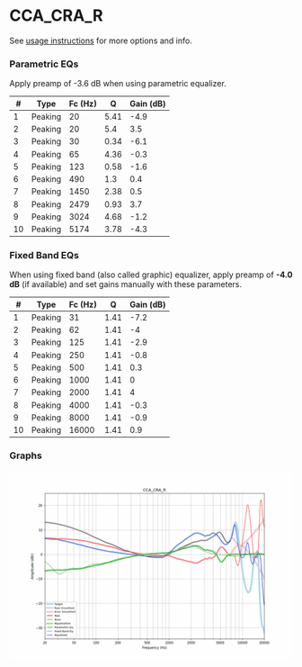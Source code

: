 # CCA_CRA_R
See [usage instructions](https://github.com/jaakkopasanen/AutoEq#usage) for more options and info.

### Parametric EQs
Apply preamp of -3.6 dB when using parametric equalizer.

|   # | Type    |   Fc (Hz) |    Q |   Gain (dB) |
|-----|---------|-----------|------|-------------|
|   1 | Peaking |        20 | 5.41 |        -4.9 |
|   2 | Peaking |        20 | 5.4  |         3.5 |
|   3 | Peaking |        30 | 0.34 |        -6.1 |
|   4 | Peaking |        65 | 4.36 |        -0.3 |
|   5 | Peaking |       123 | 0.58 |        -1.6 |
|   6 | Peaking |       490 | 1.3  |         0.4 |
|   7 | Peaking |      1450 | 2.38 |         0.5 |
|   8 | Peaking |      2479 | 0.93 |         3.7 |
|   9 | Peaking |      3024 | 4.68 |        -1.2 |
|  10 | Peaking |      5174 | 3.78 |        -4.3 |

### Fixed Band EQs
When using fixed band (also called graphic) equalizer, apply preamp of **-4.0 dB** (if available) and set gains manually with these parameters.

|   # | Type    |   Fc (Hz) |    Q |   Gain (dB) |
|-----|---------|-----------|------|-------------|
|   1 | Peaking |        31 | 1.41 |        -7.2 |
|   2 | Peaking |        62 | 1.41 |        -4   |
|   3 | Peaking |       125 | 1.41 |        -2.9 |
|   4 | Peaking |       250 | 1.41 |        -0.8 |
|   5 | Peaking |       500 | 1.41 |         0.3 |
|   6 | Peaking |      1000 | 1.41 |         0   |
|   7 | Peaking |      2000 | 1.41 |         4   |
|   8 | Peaking |      4000 | 1.41 |        -0.3 |
|   9 | Peaking |      8000 | 1.41 |        -0.9 |
|  10 | Peaking |     16000 | 1.41 |         0.9 |

### Graphs
![](./CCA_CRA_R.png)
